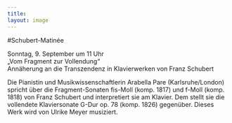 ```yaml
---
title: 
layout: image
---
```


#Schubert-Matinée  Sonntag, 9. September um 11 Uhr   
„Vom Fragment zur Vollendung“  
Annäherung an die Transzendenz in Klavierwerken von Franz Schubert

Die Pianistin und Musikwissenschaftlerin Arabella Pare (Karlsruhe/London) spricht über die Fragment-Sonaten fis-Moll (komp. 1817) und f-Moll (komp. 1818) von Franz Schubert und interpretiert sie am Klavier. Dem stellt sie die vollendete Klaviersonate G-Dur op. 78 (komp. 1826) gegenüber. Dieses Werk wird von Ulrike Meyer musiziert.



   
	
